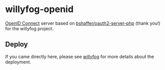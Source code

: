 willyfog-openid
===============

[OpenID Connect](http://openid.net/) server based on [bshaffer/oauth2-server-php](https://github.com/bshaffer/oauth2-server-php) (thank you!) for the willyfog project.

## Deploy

If you came directly here, please see [willyfog](https://github.com/popokis/willyfog)
 for more details about the deployment.